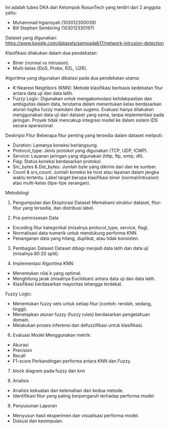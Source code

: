 Ini adalah tubes DKA dari Kelompok RosunTech yang terdiri dari 2 anggota yaitu:
- Muhammad Irgiansyah (103012300039)
- Bill Stephen Sembiring (103012330197)

Dataset yang digunakan:
https://www.kaggle.com/datasets/sampadab17/network-intrusion-detection

Klasifikasi dilakukan dalam dua pendekatan:
- Biner (normal vs intrusion).
- Multi-kelas (DoS, Probe, R2L, U2R).

Algoritma yang digunakan dibatasi pada dua pendekatan utama:
- K-Nearest Neighbors (KNN): Metode klasifikasi berbasis kedekatan fitur antara data uji dan data latih.
- Fuzzy Logic: Digunakan untuk mengakomodasi ketidakpastian dan ambiguitas dalam data, terutama dalam menentukan kelas berdasarkan aturan logika fuzzy mamdani dan sugeno.
Evaluasi hanya dilakukan menggunakan data uji dari dataset yang sama, tanpa implementasi pada jaringan.
Proyek tidak mencakup integrasi model ke dalam sistem IDS secara operasional.

Deskripsi Fitur
Beberapa fitur penting yang tersedia dalam dataset meliputi:
- Duration: Lamanya koneksi berlangsung.
- Protocol_type: Jenis protokol yang digunakan (TCP, UDP, ICMP).
- Service: Layanan jaringan yang digunakan (http, ftp, smtp, dll).
- Flag: Status koneksi berdasarkan protokol.
- Src_bytes & Dst_bytes: Jumlah byte yang dikirim dari dan ke sumber.
- Count & srv_count: Jumlah koneksi ke host atau layanan dalam jangka waktu tertentu.
Label target berupa klasifikasi biner (normal/intrusion) atau multi-kelas (tipe-tipe serangan).

Metodologi
1. Pengumpulan dan Eksplorasi Dataset
Memahami struktur dataset, fitur-fitur yang tersedia, dan distribusi label.

2. Pra-pemrosesan Data
- Encoding fitur kategorikal (misalnya protocol_type, service, flag).
- Normalisasi data numerik untuk mendukung performa KNN.
- Penanganan data yang hilang, duplikat, atau tidak konsisten.

3. Pembagian Dataset
Dataset dibagi menjadi data latih dan data uji (misalnya 80:20 split).

4. Implementasi Algoritma
KNN:
- Menentukan nilai k yang optimal.
- Menghitung jarak (misalnya Euclidean) antara data uji dan data latih.
- Klasifikasi berdasarkan mayoritas tetangga terdekat.

Fuzzy Logic:
- Menentukan fuzzy sets untuk setiap fitur (contoh: rendah, sedang, tinggi).
- Menetapkan aturan fuzzy (fuzzy rules) berdasarkan pengetahuan domain.
- Melakukan proses inferensi dan defuzzifikasi untuk klasifikasi.

6. Evaluasi Model
Menggunakan metrik:
- Akurasi
- Precision
- Recall
- F1-score
Perbandingan performa antara KNN dan Fuzzy.

7. block diagram pada fuzzy dan knn

8. Analisis
- Analisis kekuatan dan kelemahan dari kedua metode.
- Identifikasi fitur yang paling berpengaruh terhadap performa model.

9. Penyusunan Laporan
- Menyusun hasil eksperimen dan visualisasi performa model.
- Diskusi dan kesimpulan.

